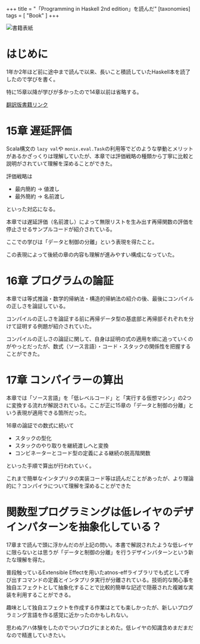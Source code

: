 +++
title = "「Programming in Haskell 2nd edition」を読んだ"
[taxonomies]
tags = [ "Book" ]
+++

![書籍表紙](https://cdn.shopify.com/s/files/1/1634/7169/products/cover_530x.png?v=1564720482)

# はじめに

1年か2年ほど前に途中まで読んで以来、長いこと積読していたHaskell本を読了したので学びを書く。

特に15章以降が学びが多かったので14章以前は省略する。

[翻訳版書籍リンク](https://www.lambdanote.com/collections/haskell)

# 15章 遅延評価
Scala構文の `lazy val`や `monix.eval.Task`の利用等でどのような挙動とメリットがあるかざっくりは理解していたが、本章では評価戦略の種類から丁寧に比較と説明がされていて理解を深めることができた。

評価戦略は

- 最内簡約 → 値渡し
- 最外簡約 → 名前渡し

といった対応になる。

本章では遅延評価（名前渡し）によって無限リストを生み出す再帰関数の評価を停止させるサンプルコードが紹介されている。

ここでの学びは「データと制御の分離」という表現を得たこと。

この表現によって後続の章の内容も理解が進みやすい構成になっていた。

# 16章 プログラムの論証
本章では等式推論・数学的帰納法・構造的帰納法の紹介の後、最後にコンパイルの正しさを論証している。

コンパイルの正しさを論証する前に再帰データ型の基底部と再帰部それぞれを分けて証明する例題が紹介されていた。

コンパイルの正しさの論証に関して、自身は証明の式の適用を順に追っていくのがやっとだったが、数式（ソース言語）・コード・スタックの関係性を把握することができた。

# 17章 コンパイラーの算出
本章では「ソース言語」を「低レベルコード」と「実行する仮想マシン」の2つに変換する流れが解説されている。ここが正に15章の「データと制御の分離」という表現が適用できる箇所だった。

16章の論証での数式に続いて

- スタックの型化
- スタックのやり取りを継続渡しへと変換
- コンビネーターとコード型の定義による継続の脱高階関数

といった手順で算出が行われていく。

これまで簡単なインタプリタの実装コード等は読んだことがあったが、より理論的に？コンパイラについて理解を深めることができた

# 関数型プログラミングは低レイヤのデザインパターンを抽象化している？
17章まで読んで頭に浮かんだのが上記の問い。本書で解説されたような低レイヤに限らないとは思うが「データと制御の分離」を行うデザインパターンという新たな理解を得た。

普段触っているExtensible Effectを用いたatnos-effライブラリでも式として呼び出すコマンドの定義とインタプリタ実行が分離されている。技術的な関心事を独自エフェクトとして抽象化することで比較的簡単な記述で隠蔽された複雑な実装を利用することができる。

趣味として独自エフェクトを作成する作業はとても楽しかったが、新しいプログラミング言語を作る感覚に近かったのかもしれない。

思わぬアハ体験をしたのでついブログにまとめた。低レイヤの知識含めまだまだなので精進していきたい。
